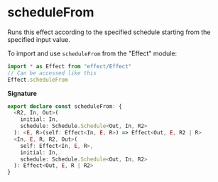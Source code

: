 # scheduleFrom

Runs this effect according to the specified schedule starting from the
specified input value.

To import and use `scheduleFrom` from the "Effect" module:

```ts
import * as Effect from "effect/Effect"
// Can be accessed like this
Effect.scheduleFrom
```

**Signature**

```ts
export declare const scheduleFrom: {
  <R2, In, Out>(
    initial: In,
    schedule: Schedule.Schedule<Out, In, R2>
  ): <E, R>(self: Effect<In, E, R>) => Effect<Out, E, R2 | R>
  <In, E, R, R2, Out>(
    self: Effect<In, E, R>,
    initial: In,
    schedule: Schedule.Schedule<Out, In, R2>
  ): Effect<Out, E, R | R2>
}
```
